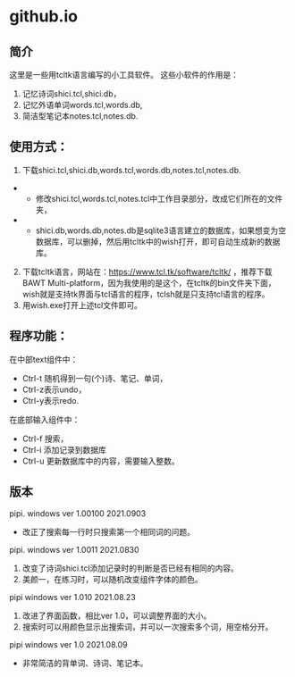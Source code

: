 # github.io
## 简介
这里是一些用tcltk语言编写的小工具软件。
这些小软件的作用是：
1. 记忆诗词shici.tcl,shici.db，
2. 记忆外语单词words.tcl,words.db,
3. 简洁型笔记本notes.tcl,notes.db.



## 使用方式：
1. 下载shici.tcl,shici.db,words.tcl,words.db,notes.tcl,notes.db.
- -  修改shici.tcl,words.tcl,notes.tcl中工作目录部分，改成它们所在的文件夹，
- -  shici.db,words.db,notes.db是sqlite3语言建立的数据库，如果想变为空数据库，可以删掉，然后用tcltk中的wish打开，即可自动生成新的数据库。

2. 下载tcltk语言，网站在：https://www.tcl.tk/software/tcltk/ ，推荐下载BAWT Multi-platform，因为我使用的是这个，在tcltk的bin文件夹下面，wish就是支持tk界面与tcl语言的程序，tclsh就是只支持tcl语言的程序。
3. 用wish.exe打开上述tcl文件即可。


## 程序功能：
在中部text组件中：
- Ctrl-t 随机得到一句(个)诗、笔记、单词，
- Ctrl-z表示undo，
- Ctrl-y表示redo.

在底部输入组件中：
- Ctrl-f 搜索，
- Ctrl-i 添加记录到数据库
- Ctrl-u 更新数据库中的内容，需要输入整数。



## 版本
pipi. windows ver 1.00100 2021.0903
- 改正了搜索每一行时只搜索第一个相同词的问题。

pipi. windows ver 1.0011 2021.0830
1. 改变了诗词shici.tcl添加记录时的判断是否已经有相同的内容。
2. 美颜一，在练习时，可以随机改变组件字体的颜色。

pipi  windows ver 1.010 2021.08.23
1. 改进了界面函数，相比ver 1.0，可以调整界面的大小。
2. 搜索时可以用颜色显示出搜索词，并可以一次搜索多个词，用空格分开。

pipi  windows ver 1.0 2021.08.09
- 非常简洁的背单词、诗词、笔记本。
